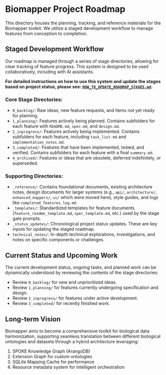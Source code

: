# Biomapper Project Roadmap

This directory houses the planning, tracking, and reference materials for the Biomapper toolkit. We utilize a staged development workflow to manage features from conception to completion.

## Staged Development Workflow

Our roadmap is managed through a series of stage directories, allowing for clear tracking of feature progress. This system is designed to be used collaboratively, including with AI assistants.

**For detailed instructions on how to use this system and update the stages based on project status, please see: [`HOW_TO_UPDATE_ROADMAP_STAGES.md`](./HOW_TO_UPDATE_ROADMAP_STAGES.md).**

### Core Stage Directories:

-   `0_backlog/`: Raw ideas, new feature requests, and items not yet ready for planning.
-   `1_planning/`: Features actively being planned. Contains subfolders for each feature with `README.md`, `spec.md`, and `design.md`.
-   `2_inprogress/`: Features actively being implemented. Contains subfolders for each feature, including `task_list.md` and `implementation_notes.md`.
-   `3_completed/`: Features that have been implemented, tested, and verified. Contains subfolders for each feature with a final `summary.md`.
-   `4_archived/`: Features or ideas that are obsolete, deferred indefinitely, or superseded.

### Supporting Directories:

-   `_reference/`: Contains foundational documents, existing architecture notes, design documents for larger systems (e.g., `api/`, `architecture/`, `enhanced_mappers/`, `ui/` which were moved here), style guides, and logs like `completed_features_log.md`.
-   `_templates/`: Standardized templates for feature documents (`feature_readme_template.md`, `spec_template.md`, etc.) used by the stage gate prompts.
-   `_status_updates/`: Chronological project status updates. These are key inputs for updating the staged roadmap.
-   `technical_notes/`: In-depth technical explorations, investigations, and notes on specific components or challenges.

## Current Status and Upcoming Work

The current development status, ongoing tasks, and planned work can be dynamically understood by reviewing the contents of the stage directories:

-   Review `0_backlog/` for new and unprioritized ideas.
-   Review `1_planning/` for features currently undergoing specification and design.
-   Review `2_inprogress/` for features under active development.
-   Review `3_completed/` for recently finished work.

## Long-term Vision

Biomapper aims to become a comprehensive toolkit for biological data harmonization, supporting seamless translation between different biological ontologies and datasets through a hybrid architecture leveraging:

1.  SPOKE Knowledge Graph (ArangoDB)
2.  Extension Graph for custom ontologies
3.  SQLite Mapping Cache for performance
4.  Resource metadata system for intelligent orchestration
